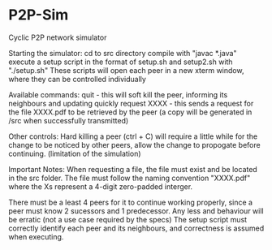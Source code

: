 # P2P-Sim
Cyclic P2P network simulator

Starting the simulator:
cd to src directory
compile with "javac *.java"
execute a setup script in the format of setup.sh and setup2.sh with "./setup.sh"
These scripts will open each peer in a new xterm window, where they can be controlled individually

Available commands:
quit - this will soft kill the peer, informing its neighbours and updating quickly
request XXXX - this sends a request for the file XXXX.pdf to be retrieved by the peer (a copy will be generated in /src when successfully transmitted)

Other controls:
Hard killing a peer (ctrl + C) will require a little while for the change to be noticed by other peers, allow the change to propogate before continuing. (limitation of the simulation)




Important Notes:
When requesting a file, the file must exist and be located in the src folder.
The file must follow the naming convention "XXXX.pdf" where the Xs represent a 4-digit zero-padded interger.

There must be a least 4 peers for it to continue working properly, since a peer must know 2 sucessors and 1 predecessor. Any less and behaviour will be erratic (not a use case required by the specs)
The setup script must correctly identify each peer and its neighbours, and correctness is assumed when executing.
